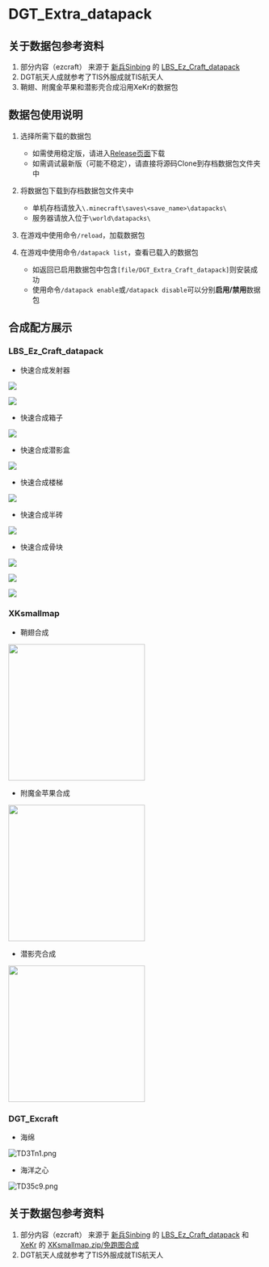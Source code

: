 # DGT_Extra_datapack

## 关于数据包参考资料

1. 部分内容（ezcraft） 来源于 [新兵Sinbing](https://space.bilibili.com/1446187/) 的 [LBS_Ez_Craft_datapack](https://github.com/Sinbing/LBS_Ez_Craft_datapack)
2. DGT航天人成就参考了TIS外服成就TIS航天人
3. 鞘翅、附魔金苹果和潜影壳合成沿用XeKr的数据包

## 数据包使用说明
1. 选择所需下载的数据包
   - 如需使用稳定版，请进入[Release页面](https://github.com/DangoTown/DGT_Extra_datapack/releases)下载
   - 如需调试最新版（可能不稳定），请直接将源码Clone到存档数据包文件夹中

2. 将数据包下载到存档数据包文件夹中
   - 单机存档请放入`\.minecraft\saves\<save_name>\datapacks\`
   - 服务器请放入位于`\world\datapacks\`

3. 在游戏中使用命令`/reload`，加载数据包

4. 在游戏中使用命令`/datapack list`，查看已载入的数据包
   - 如返回已启用数据包中包含`[file/DGT_Extra_Craft_datapack]`则安装成功
   - 使用命令`/datapack enable`或`/datapack disable`可以分别**启用/禁用**数据包

## 合成配方展示
### LBS_Ez_Craft_datapack
- 快速合成发射器

![](https://s3.ax1x.com/2021/01/15/s0TNp4.png)

![](https://s3.ax1x.com/2021/01/15/s0TU1J.png)

- 快速合成箱子

![](https://s3.ax1x.com/2021/01/15/s0Tac9.png)

- 快速合成潜影盒

![](https://s3.ax1x.com/2021/01/15/s0T0n1.png)

- 快速合成楼梯

![](https://s3.ax1x.com/2021/01/15/s0TdXR.png)

- 快速合成半砖

![](https://s3.ax1x.com/2021/01/15/s0TB0x.png)

- 快速合成骨块

![](https://s3.ax1x.com/2021/01/15/s0TJtU.png)

![](https://s3.ax1x.com/2021/01/15/s0TYhF.png)

![](https://s3.ax1x.com/2021/01/15/sB9RmT.png)

### XKsmallmap
- 鞘翅合成<br/>

<img src="https://i0.hdslb.com/bfs/article/7402c63e0cf8e6ee03ac4667ee991c83400333f6.png" width = "270" /><br/>
- 附魔金苹果合成

<img src="https://i0.hdslb.com/bfs/article/1795cc7d5f2472d9014807719440d3702d192f22.png" width = "270" /><br/>
- 潜影壳合成

<img src="https://i0.hdslb.com/bfs/article/014a966e77e635238c637979eae0c3380ea94ce2.png" width = "270" /><br/>

### DGT_Excraft
- 海绵

![TD3Tn1.png](https://s4.ax1x.com/2021/12/27/TD3Tn1.png)

- 海洋之心

![TD35c9.png](https://s4.ax1x.com/2021/12/27/TD35c9.png)

## 关于数据包参考资料
1. 部分内容（ezcraft） 来源于 [新兵Sinbing](https://space.bilibili.com/1446187/) 的 [LBS_Ez_Craft_datapack](https://github.com/Sinbing/LBS_Ez_Craft_datapack) 和 [XeKr](https://space.bilibili.com/5930630) 的 [XKsmallmap.zip/免跑图合成](https://www.bilibili.com/read/cv12992062)
2. DGT航天人成就参考了TIS外服成就TIS航天人
